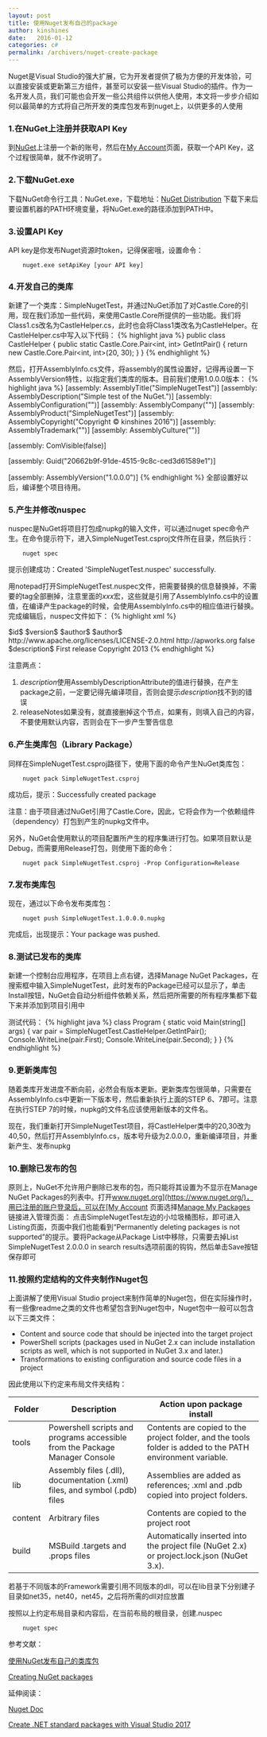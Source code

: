 ```yaml
---
layout: post
title: 使用Nuget发布自己的package
author: kinshines
date:   2016-01-12
categories: c#
permalink: /archivers/nuget-create-package
---
```


<p class="lead">Nuget是Visual Studio的强大扩展，它为开发者提供了极为方便的开发体验，可以直接安装或更新第三方组件，甚至可以安装一些Visual Studio的插件。作为一名开发人员，我们可能也会开发一些公共组件以供他人使用，本文将一步步介绍如何以最简单的方式将自己所开发的类库包发布到nuget上，以供更多的人使用</p>

### 1.在NuGet上注册并获取API Key
到[NuGet](https://www.nuget.org/)上注册一个新的账号，然后在[My Account](https://www.nuget.org/account)页面，获取一个API Key，这个过程很简单，就不作说明了。

### 2.下载NuGet.exe
下载NuGet命令行工具：NuGet.exe，下载地址：[NuGet Distribution](https://dist.nuget.org/index.html) 下载下来后要设置机器的PATH环境变量，将NuGet.exe的路径添加到PATH中。

### 3.设置API Key
API key是你发布Nuget资源时token，记得保密哦，设置命令：

        nuget.exe setApiKey [your API key]

### 4.开发自己的类库
新建了一个类库：SimpleNugetTest，并通过NuGet添加了对Castle.Core的引用，现在我们添加一些代码，来使用Castle.Core所提供的一些功能。我们将Class1.cs改名为CastleHelper.cs，此时也会将Class1类改名为CastleHelper。在CastleHelper.cs中写入以下代码：
{% highlight java %}
public class CastleHelper
{
    public static Castle.Core.Pair<int, int> GetIntPair()
    {
        return new Castle.Core.Pair<int, int>(20, 30);
    }
}
{% endhighlight %}

然后，打开AssemblyInfo.cs文件，将assembly的属性设置好，记得再设置一下AssemblyVersion特性，以指定我们类库的版本。目前我们使用1.0.0.0版本：
{% highlight java %}
[assembly: AssemblyTitle("SimpleNugetTest")]
[assembly: AssemblyDescription("Simple test of the NuGet.")]
[assembly: AssemblyConfiguration("")]
[assembly: AssemblyCompany("")]
[assembly: AssemblyProduct("SimpleNugetTest")]
[assembly: AssemblyCopyright("Copyright © kinshines 2016")]
[assembly: AssemblyTrademark("")]
[assembly: AssemblyCulture("")]
 
[assembly: ComVisible(false)]
 
[assembly: Guid("20662b9f-91de-4515-9c8c-ced3d61589e1")]
 
[assembly: AssemblyVersion("1.0.0.0")]
{% endhighlight %}
全部设置好以后，编译整个项目待用。

### 5.产生并修改nuspec
nuspec是NuGet将项目打包成nupkg的输入文件，可以通过nuget spec命令产生。在命令提示符下，进入SimpleNugetTest.csproj文件所在目录，然后执行：

        nuget spec

提示创建成功：Created 'SimpleNugetTest.nuspec' successfully.

用notepad打开SimpleNugetTest.nuspec文件，把需要替换的信息替换掉，不需要的tag全部删掉，注意里面的$xxx$宏，这些就是引用了AssemblyInfo.cs中的设置值，在编译产生package的时候，会使用AssemblyInfo.cs中的相应值进行替换。完成编辑后，nuspec文件如下：
{% highlight xml %}
<?xml version="1.0"?>
<package >
  <metadata>
    <id>$id$</id>
    <version>$version$</version>
    <title>$title$</title>
    <authors>$author$</authors>
    <owners>$author$</owners>
    <licenseUrl>http://www.apache.org/licenses/LICENSE-2.0.html</licenseUrl>
    <projectUrl>http://apworks.org</projectUrl>
    <requireLicenseAcceptance>false</requireLicenseAcceptance>
    <description>$description$</description>
    <releaseNotes>First release</releaseNotes>
    <copyright>Copyright 2013</copyright>
  </metadata>
</package>
{% endhighlight %}

注意两点：
1. $description$使用AssemblyDescriptionAttribute的值进行替换，在产生package之前，一定要记得先编译项目，否则会提示$description$找不到的错误
2. releaseNotes如果没有，就直接删掉这个节点，如果有，则填入自己的内容，不要使用默认内容，否则会在下一步产生警告信息

### 6.产生类库包（Library Package）
同样在SimpleNugetTest.csproj路径下，使用下面的命令产生NuGet类库包：

        nuget pack SimpleNugetTest.csproj

成功后，提示：Successfully created package

注意：由于项目通过NuGet引用了Castle.Core，因此，它将会作为一个依赖组件（dependency）打包到产生的nupkg文件中。

另外，NuGet会使用默认的项目配置所产生的程序集进行打包。如果项目默认是Debug，而需要用Release打包，则使用下面的命令：

        nuget pack SimpleNugetTest.csproj -Prop Configuration=Release

### 7.发布类库包
现在，通过以下命令发布类库包：

        nuget push SimpleNugetTest.1.0.0.0.nupkg

完成后，出现提示：Your package was pushed.

### 8.测试已发布的类库
新建一个控制台应用程序，在项目上点右键，选择Manage NuGet Packages，在搜索框中输入SimpleNugetTest，此时发布的Package已经可以显示了，单击Install按钮，NuGet会自动分析组件依赖关系，然后把所需要的所有程序集都下载下来并添加到项目引用中

测试代码：
{% highlight java %}
class Program
{
    static void Main(string[] args)
    {
        var pair = SimpleNugetTest.CastleHelper.GetIntPair();
        Console.WriteLine(pair.First);
        Console.WriteLine(pair.Second);
    }
}
{% endhighlight %}

### 9.更新类库包
随着类库开发进度不断向前，必然会有版本更新。更新类库包很简单，只需要在AssemblyInfo.cs中更新一下版本号，然后重新执行上面的STEP 6、7即可。注意在执行STEP 7的时候，nupkg的文件名应该使用新版本的文件名。

现在，我们重新打开SimpleNugetTest项目，将CastleHelper类中的20,30改为40,50，然后打开AssemblyInfo.cs，版本号升级为2.0.0.0，重新编译项目，并重新产生、发布nupkg

### 10.删除已发布的包
原则上，NuGet不允许用户删除已发布的包，而只能将其设置为不显示在Manage NuGet Packages的列表中。打开[www.nuget.org](https://www.nuget.org/)，用已注册的账户登录后，可以在[My Account](https://www.nuget.org/account) 页面选择[Manage My Packages](https://www.nuget.org/account/Packages) 链接进入管理页面：
点击SimpleNugetTest左边的小垃圾桶图标，即可进入Listing页面，页面中我们也能看到“Permanently deleting packages is not supported”的提示。要将Package从Package List中移除，只需要去掉List SimpleNugetTest 2.0.0.0 in search results选项前面的钩钩，然后单击Save按钮保存即可

### 11.按照约定结构的文件夹制作Nuget包
上面讲解了使用Visual Studio project来制作简单的Nuget包，但在实际操作时，有一些像readme之类的文件也希望包含到Nuget包中，Nuget包中一般可以包含以下三类文件：

* Content and source code that should be injected into the target project
* PowerShell scripts (packages used in NuGet 2.x can include installation scripts as well, which is not supported in NuGet 3.x and later.)
* Transformations to existing configuration and source code files in a project

因此使用以下约定来布局文件夹结构：

<table>
  <thead>
    <tr>
      <th>Folder</th>
      <th>Description</th>
      <th>Action upon package install</th>
    </tr>
  </thead>
  <tbody>
    <tr>
      <td>tools</td>
      <td>Powershell scripts and programs accessible from the Package Manager Console</td>
      <td>Contents are copied to the project folder, and the tools folder is added to the PATH environment variable.</td>
    </tr>
    <tr>
      <td>lib</td>
      <td>Assembly files (.dll), documentation (.xml) files, and symbol (.pdb) files</td>
      <td>Assemblies are added as references; .xml and .pdb copied into project folders.</td>
    </tr>
    <tr>
      <td>content</td>
      <td>Arbitrary files</td>
      <td>Contents are copied to the project root</td>
    </tr>
    <tr>
      <td>build</td>
      <td>MSBuild .targets and .props files</td>
      <td>Automatically inserted into the project file (NuGet 2.x) or project.lock.json (NuGet 3.x).</td>
    </tr>
  </tbody>
</table>

若基于不同版本的Framework需要引用不同版本的dll，可以在lib目录下分别建子目录如net35，net40，net45，之后将所需的dll对应放置

按照以上约定布局目录和内容后，在当前布局的根目录，创建.nuspec

        nuget spec


参考文献：

[使用NuGet发布自己的类库包](http://www.cnblogs.com/daxnet/archive/2013/05/07/3064577.html)

[Creating NuGet packages](https://docs.microsoft.com/zh-cn/nuget/create-packages/creating-a-package)

延伸阅读：

[Nuget Doc](https://docs.microsoft.com/zh-cn/nuget/)

[Create .NET standard packages with Visual Studio 2017](https://docs.microsoft.com/zh-cn/nuget/guides/create-net-standard-packages-vs2017)


